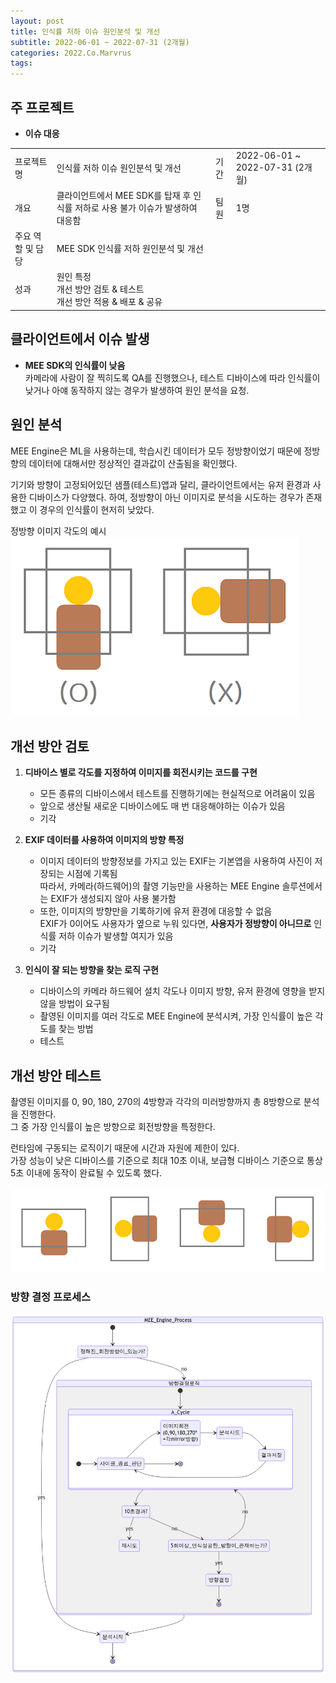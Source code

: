 ```yaml
---
layout: post
title: 인식률 저하 이슈 원인분석 및 개선
subtitle: 2022-06-01 ~ 2022-07-31 (2개월)
categories: 2022.Co.Marvrus
tags: 
---
```


## 주 프로젝트
- **이슈 대응**
<table>
  <tr>
    <td>프로젝트명</td>
    <td>인식률 저하 이슈 원인분석 및 개선</td>
    <td>기간</td>
    <td>2022-06-01 ~ 2022-07-31 (2개월)</td>
  </tr>
  <tr>
    <td>개요</td>
    <td>클라이언트에서 MEE SDK를 탑재 후 인식률 저하로 사용 불가 이슈가 발생하여 대응함</td>
    <td>팀원</td>
    <td>1명</td>
  </tr>
  <tr>
    <td>주요 역할 및 담당</td>
    <td colspan="3">MEE SDK 인식률 저하 원인분석 및 개선</td>
  </tr>
  <tr>
    <td>성과</td>
    <td colspan="3">원인 특정<br>
    개선 방안 검토 & 테스트<br>
    개선 방안 적용 & 배포 & 공유</td>
  </tr>
</table>

## 클라이언트에서 이슈 발생  
- **MEE SDK의 인식률이 낮음**  
  카메라에 사람이 잘 찍히도록 QA를 진행했으나, 테스트 디바이스에 따라 인식률이 낮거나 아얘 동작하지 않는 경우가 발생하여 원인 분석을 요청.  

## 원인 분석
<p>MEE Engine은 ML을 사용하는데, 학습시킨 데이터가 모두 정방향이었기 때문에 정방향의 데이터에 대해서만 정상적인 결과값이 산출됨을 확인했다.</p>
<p>기기와 방향이 고정되어있던 샘플(테스트)앱과 달리, 클라이언트에서는 유저 환경과 사용한 디바이스가 다양했다. 하여, 정방향이 아닌 이미지로 분석을 시도하는 경우가 존재했고 이 경우의 인식률이 현저히 낮았다.</p>

정방향 이미지 각도의 예시  
[![정방향 이미지 각도의 예시](https://raw.githubusercontent.com/SeungHyeon-Hong/SeungHyeon-Hong.github.io/main/assets/img/20220601_img_rotation_example.png)](https://raw.githubusercontent.com/SeungHyeon-Hong/SeungHyeon-Hong.github.io/main/assets/img/20220601_img_rotation_example.png)  

## 개선 방안 검토
1. **디바이스 별로 각도를 지정하여 이미지를 회전시키는 코드를 구현**  
   - 모든 종류의 디바이스에서 테스트를 진행하기에는 현실적으로 어려움이 있음  
   - 앞으로 생산될 새로운 디바이스에도 매 번 대응해야하는 이슈가 있음  
   - 기각  

2. **EXIF 데이터를 사용하여 이미지의 방향 특정**  
   - 이미지 데이터의 방향정보를 가지고 있는 EXIF는 기본앱을 사용하여 사진이 저장되는 시점에 기록됨  
    따라서, 카메라(하드웨어)의 촬영 기능만을 사용하는 MEE Engine 솔루션에서는 EXIF가 생성되지 않아 사용 불가함  
   - 또한, 이미지의 방향만을 기록하기에 유저 환경에 대응할 수 없음  
    EXIF가 0이어도 사용자가 옆으로 누워 있다면, **사용자가 정방향이 아니므로** 인식률 저하 이슈가 발생할 여지가 있음  
   - 기각  

3. **인식이 잘 되는 방향을 찾는 로직 구현**
   - 디바이스의 카메라 하드웨어 설치 각도나 이미지 방향, 유저 환경에 영향을 받지 않을 방법이 요구됨  
   - 촬영된 이미지를 여러 각도로 MEE Engine에 분석시켜, 가장 인식률이 높은 각도를 찾는 방법  
   - 테스트  

## 개선 방안 테스트  
<p>촬영된 이미지를 0, 90, 180, 270의 4방향과 각각의 미러방향까지 총 8방향으로 분석을 진행한다.<br>
그 중 가장 인식률이 높은 방향으로 회전방향을 특정한다.</p>
<p>런타임에 구동되는 로직이기 때문에 시간과 자원에 제한이 있다.<br>
가장 성능이 낮은 디바이스를 기준으로 최대 10초 이내, 보급형 디바이스 기준으로 통상 5초 이내에 동작이 완료될 수 있도록 했다.</p>

[![이미지 회전 각도의 예시](https://raw.githubusercontent.com/SeungHyeon-Hong/SeungHyeon-Hong.github.io/main/assets/img/20220601_img_rotation_example2.png)](https://raw.githubusercontent.com/SeungHyeon-Hong/SeungHyeon-Hong.github.io/main/assets/img/20220601_img_rotation_example2.png)  

### 방향 결정 프로세스  
[![방향 결정 프로세스](https://raw.githubusercontent.com/SeungHyeon-Hong/SeungHyeon-Hong.github.io/main/assets/img/20220601_rotation_deside_process.png)](https://raw.githubusercontent.com/SeungHyeon-Hong/SeungHyeon-Hong.github.io/main/assets/img/20220601_rotation_deside_process.png)  
<!-- (https://mermaid.live/edit#pako:eNqtVG9r00Ac_irHvdKZQjYYahgbQ_tOYehLIyEmtxloLuOSCmUUWo0wbEEHqwxpSqeMOhis26KMMd_4cZLLd_CSS8ylTtCxe3Ecz--5535_bwsajomgAl1P99BDS98gul17taDiDACP63WtjjcsjLQ14hjIdbdUDNh6Nvcc1GrLgI4HySCkE19LPvXp2I-nh8nHAxqEGh1tx-92o2lnhd_4F2YqGX_3qR_Q3pCOdoACWsjl90U8fZl5oOL_kwbcEJ1O2Y14f0gnXaBgh4vwnYf9Jy8Pu6Ssag9aRgMJeLpMiyDDsxwMHj2pWn4n7PURcyzpMt8-v42_9LWk_yHufa2S_0LiAkEYH5_TSYfHuvSCLN-SpfuyNH9Plhbuyj8vUuhONO3aFiEO4bHcnnngeiI8iUUh4vd-VVW0ZFSWwejsko47dHRQpYqWm8lL1g8FsV0ey1NRgrx0pSEHMuO8TMPt6PQH826lZIgod3d0lMcptOiVzMU0xUFI33Q1GpzTXkD9k-jsWzIYakKf7odMMRnsFd2qgKIv03U9DSHWG9MTJ2M29IqtUpJ2MalXDGClpdhsq7gNJWgjYuuWyX6mbMJU6L1ENlKhwo4mWtebDU-FnKo3PedpCxtQWdcbLpJgc9MsP7MZtG5ankNysP0LRGdS_Q) -->

<p><br></p>
